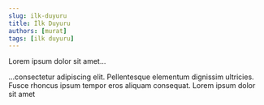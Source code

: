 ```yaml
---
slug: ilk-duyuru
title: İlk Duyuru
authors: [murat]
tags: [ilk duyuru]
---
```


Lorem ipsum dolor sit amet...

<!-- truncate -->

...consectetur adipiscing elit. Pellentesque elementum dignissim ultricies. Fusce rhoncus ipsum tempor eros aliquam consequat. Lorem ipsum dolor sit amet
